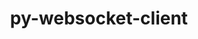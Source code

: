---
title: "py-websocket-client"
layout: cache
categories: [package, develop-2023-10-01]
meta: {"versions": ["1.5.1"], "compilers": ["apple-clang@=14.0.0", "gcc@=11.1.0", "gcc@=11.3.0"], "oss": ["ubuntu20.04", "ubuntu22.04", "ventura"], "platforms": ["darwin", "linux"], "targets": ["aarch64", "ppc64le", "x86_64_v3"], "stacks": ["data-vis-sdk", "e4s", "e4s-power", "ml-darwin-aarch64-mps", "ml-linux-x86_64-cpu", "ml-linux-x86_64-cuda", "root"], "num_specs": 8, "num_specs_by_stack": {"ml-darwin-aarch64-mps": 2, "root": 8, "e4s": 1, "e4s-power": 1, "data-vis-sdk": 2, "ml-linux-x86_64-cuda": 2, "ml-linux-x86_64-cpu": 2}}
spec_details: [{"hash": "mqgb5mawkob3kijpy47eyefvx2op37dl", "compiler": "apple-clang@=14.0.0", "versions": ["1.5.1"], "os": "ventura", "platform": "darwin", "target": "aarch64", "variants": ["build_system=python_pip"], "stacks": ["ml-darwin-aarch64-mps", "root"], "size": "-", "tarball": "https://binaries.spack.io/releases/develop-2023-10-01/build_cache/darwin-ventura-aarch64/apple-clang-14.0.0/py-websocket-client-1.5.1/darwin-ventura-aarch64-apple-clang-14.0.0-py-websocket-client-1.5.1-mqgb5mawkob3kijpy47eyefvx2op37dl.spack"}, {"hash": "gwxlofoatiolmumcl42ct7qcqrcajual", "compiler": "apple-clang@=14.0.0", "versions": ["1.5.1"], "os": "ventura", "platform": "darwin", "target": "aarch64", "variants": ["build_system=python_pip"], "stacks": ["ml-darwin-aarch64-mps", "root"], "size": "-", "tarball": "https://binaries.spack.io/releases/develop-2023-10-01/build_cache/darwin-ventura-aarch64/apple-clang-14.0.0/py-websocket-client-1.5.1/darwin-ventura-aarch64-apple-clang-14.0.0-py-websocket-client-1.5.1-gwxlofoatiolmumcl42ct7qcqrcajual.spack"}, {"hash": "os3w773ni4sacln4kgjwwsea3mhtaxhi", "compiler": "gcc@=11.1.0", "versions": ["1.5.1"], "os": "ubuntu20.04", "platform": "linux", "target": "x86_64_v3", "variants": ["build_system=python_pip"], "stacks": ["root", "e4s"], "size": "-", "tarball": "https://binaries.spack.io/releases/develop-2023-10-01/build_cache/linux-ubuntu20.04-x86_64_v3/gcc-11.1.0/py-websocket-client-1.5.1/linux-ubuntu20.04-x86_64_v3-gcc-11.1.0-py-websocket-client-1.5.1-os3w773ni4sacln4kgjwwsea3mhtaxhi.spack"}, {"hash": "x45n5rjnv6rdgqqrgychlhir3mdtpxab", "compiler": "gcc@=11.1.0", "versions": ["1.5.1"], "os": "ubuntu20.04", "platform": "linux", "target": "ppc64le", "variants": ["build_system=python_pip"], "stacks": ["root", "e4s-power"], "size": "-", "tarball": "https://binaries.spack.io/releases/develop-2023-10-01/build_cache/linux-ubuntu20.04-ppc64le/gcc-11.1.0/py-websocket-client-1.5.1/linux-ubuntu20.04-ppc64le-gcc-11.1.0-py-websocket-client-1.5.1-x45n5rjnv6rdgqqrgychlhir3mdtpxab.spack"}, {"hash": "sbprddrv4slsxjwjqrbrbo5e4dybxga3", "compiler": "gcc@=11.1.0", "versions": ["1.5.1"], "os": "ubuntu20.04", "platform": "linux", "target": "x86_64_v3", "variants": ["build_system=python_pip"], "stacks": ["root", "data-vis-sdk"], "size": "-", "tarball": "https://binaries.spack.io/releases/develop-2023-10-01/build_cache/linux-ubuntu20.04-x86_64_v3/gcc-11.1.0/py-websocket-client-1.5.1/linux-ubuntu20.04-x86_64_v3-gcc-11.1.0-py-websocket-client-1.5.1-sbprddrv4slsxjwjqrbrbo5e4dybxga3.spack"}, {"hash": "nwnteu3ssrrorwdyi42s235r5tntcbkg", "compiler": "gcc@=11.1.0", "versions": ["1.5.1"], "os": "ubuntu20.04", "platform": "linux", "target": "x86_64_v3", "variants": ["build_system=python_pip"], "stacks": ["root", "data-vis-sdk"], "size": "-", "tarball": "https://binaries.spack.io/releases/develop-2023-10-01/build_cache/linux-ubuntu20.04-x86_64_v3/gcc-11.1.0/py-websocket-client-1.5.1/linux-ubuntu20.04-x86_64_v3-gcc-11.1.0-py-websocket-client-1.5.1-nwnteu3ssrrorwdyi42s235r5tntcbkg.spack"}, {"hash": "ehawfcvdo7ybbv4bry77vcm3ls4oe6zj", "compiler": "gcc@=11.3.0", "versions": ["1.5.1"], "os": "ubuntu22.04", "platform": "linux", "target": "x86_64_v3", "variants": ["build_system=python_pip"], "stacks": ["root", "ml-linux-x86_64-cuda", "ml-linux-x86_64-cpu"], "size": "-", "tarball": "https://binaries.spack.io/releases/develop-2023-10-01/build_cache/linux-ubuntu22.04-x86_64_v3/gcc-11.3.0/py-websocket-client-1.5.1/linux-ubuntu22.04-x86_64_v3-gcc-11.3.0-py-websocket-client-1.5.1-ehawfcvdo7ybbv4bry77vcm3ls4oe6zj.spack"}, {"hash": "7ko35e556sbsohe4jvx5fiq7uga7natb", "compiler": "gcc@=11.3.0", "versions": ["1.5.1"], "os": "ubuntu22.04", "platform": "linux", "target": "x86_64_v3", "variants": ["build_system=python_pip"], "stacks": ["root", "ml-linux-x86_64-cuda", "ml-linux-x86_64-cpu"], "size": "-", "tarball": "https://binaries.spack.io/releases/develop-2023-10-01/build_cache/linux-ubuntu22.04-x86_64_v3/gcc-11.3.0/py-websocket-client-1.5.1/linux-ubuntu22.04-x86_64_v3-gcc-11.3.0-py-websocket-client-1.5.1-7ko35e556sbsohe4jvx5fiq7uga7natb.spack"}]
---